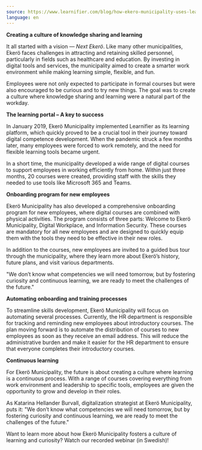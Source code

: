 ```yaml
---
source: https://www.learnifier.com/blog/how-ekero-municipality-uses-learnifiers-lms-for-digital-knowledge-sharing-and-competence-development
language: en
---
```


**Creating a culture of knowledge sharing and learning**

It all started with a vision — *Next Ekerö*. Like many other municipalities, Ekerö faces challenges in attracting and retaining skilled personnel, particularly in fields such as healthcare and education. By investing in digital tools and services, the municipality aimed to create a smarter work environment while making learning simple, flexible, and fun.

Employees were not only expected to participate in formal courses but were also encouraged to be curious and to try new things. The goal was to create a culture where knowledge sharing and learning were a natural part of the workday.

**The learning portal – A key to success**

In January 2019, Ekerö Municipality implemented Learnifier as its learning platform, which quickly proved to be a crucial tool in their journey toward digital competence development. When the pandemic struck a few months later, many employees were forced to work remotely, and the need for flexible learning tools became urgent.

In a short time, the municipality developed a wide range of digital courses to support employees in working efficiently from home. Within just three months, 20 courses were created, providing staff with the skills they needed to use tools like Microsoft 365 and Teams.

**Onboarding program for new employees**

Ekerö Municipality has also developed a comprehensive onboarding program for new employees, where digital courses are combined with physical activities. The program consists of three parts: Welcome to Ekerö Municipality, Digital Workplace, and Information Security. These courses are mandatory for all new employees and are designed to quickly equip them with the tools they need to be effective in their new roles.

In addition to the courses, new employees are invited to a guided bus tour through the municipality, where they learn more about Ekerö’s history, future plans, and visit various departments.

"We don’t know what competencies we will need tomorrow, but by fostering curiosity and continuous learning, we are ready to meet the challenges of the future."

**Automating onboarding and training processes**

To streamline skills development, Ekerö Municipality will focus on automating several processes. Currently, the HR department is responsible for tracking and reminding new employees about introductory courses. The plan moving forward is to automate the distribution of courses to new employees as soon as they receive an email address. This will reduce the administrative burden and make it easier for the HR department to ensure that everyone completes their introductory courses.

**Continuous learning**

For Ekerö Municipality, the future is about creating a culture where learning is a continuous process. With a range of courses covering everything from work environment and leadership to specific tools, employees are given the opportunity to grow and develop in their roles.

As Katarina Hellander Burvall, digitalization strategist at Ekerö Municipality, puts it: "We don’t know what competencies we will need tomorrow, but by fostering curiosity and continuous learning, we are ready to meet the challenges of the future."

Want to learn more about how Ekerö Municipality fosters a culture of learning and curiosity? Watch our recorded webinar (in Swedish)!